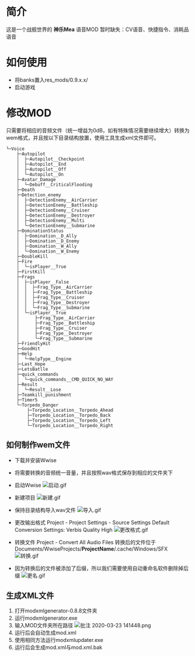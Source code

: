 # 简介

这是一个战舰世界的 **神乐Mea** 语音MOD
暂时缺失：CV语音、快捷指令、消耗品语音


# 如何使用

- 将banks置入res_mods/0.9.x.x/
- 启动游戏

# 修改MOD
只需要将相应的音频文件（统一增益为0dB，如有特殊情况需要继续增大）转换为wem格式，并且按以下目录结构放置，使用工具生成xml文件即可。
```
└─Voice
    ├─Autopilot
    │  ├─Autopilot__Checkpoint
    │  ├─Autopilot__End
    │  ├─Autopilot__Off
    │  └─Autopilot__On
    ├─Avatar_Damage
    │  └─Debuff__CriticalFlooding
    ├─Death
    ├─Detection_enemy
    │  ├─DetectionEnemy__AirCarrier
    │  ├─DetectionEnemy__Battleship
    │  ├─DetectionEnemy__Cruiser
    │  ├─DetectionEnemy__Destroyer
    │  ├─DetectionEnemy__Multi
    │  └─DetectionEnemy__Submarine
    ├─DominationStatus
    │  ├─Domination__D_Ally
    │  ├─Domination__D_Enemy
    │  ├─Domination__W_Ally
    │  └─Domination__W_Enemy
    ├─DoubleKill
    ├─Fire
    │  └─isPlayer__True
    ├─FirstKill
    ├─Frags
    │  ├─isPlayer__False
    │  │  ├─Frag_Type__AirCarrier
    │  │  ├─Frag_Type__Battleship
    │  │  ├─Frag_Type__Cruiser
    │  │  ├─Frag_Type__Destroyer
    │  │  └─Frag_Type__Submarine
    │  └─isPlayer__True
    │      ├─Frag_Type__AirCarrier
    │      ├─Frag_Type__Battleship
    │      ├─Frag_Type__Cruiser
    │      ├─Frag_Type__Destroyer
    │      └─Frag_Type__Submarine
    ├─FriendlyHit
    ├─GoodHit
    ├─Help
    │  └─HelpType__Engine
    ├─Last_Hope
    ├─LetsBatlle
    ├─quick_commands
    │  └─quick_commands__CMD_QUICK_NO_WAY
    ├─Result
    │  └─Result__Lose
    ├─Teamkill_punishment
    ├─Timer5
    └─Torpedo_Danger
        ├─Torpedo_Location__Torpedo_Ahead
        ├─Torpedo_Location__Torpedo_Back
        ├─Torpedo_Location__Torpedo_Left
        └─Torpedo_Location__Torpedo_Right
```
## 如何制作wem文件
- 下载并安装Wwise
- 将需要转换的音频统一音量，并且按照wav格式保存到相应的文件夹下
- 启动Wwise
![启动.gif](https://i.loli.net/2020/03/23/bjgcyizS74TEtUZ.gif)
- 新建项目
![新建.gif](https://i.loli.net/2020/03/23/fZrlnxj7NDO3CVU.gif)

- 保持目录结构导入wav文件
![导入.gif](https://i.loli.net/2020/03/23/Kf2UDEalnyVrIkJ.gif)

- 更改输出格式
Project - Project Settings - Source Settings
Default Conversion Settings: Verbis Quality High
![更改格式.gif](https://i.loli.net/2020/03/23/tJqfQWIjPRD8XNb.gif)
- 转换文件
Project - Convert All Audio Files
转换后的文件位于 Documents/WwiseProjects/**ProjectName**/.cache/Windows/SFX
![转换.gif](https://i.loli.net/2020/03/23/rwsDXzKcZM2yQfE.gif)
- 因为转换后的文件被添加了后缀，所以我们需要使用自动重命名软件删除掉后缀
![更名.gif](https://i.loli.net/2020/03/23/Rp4iKVWlmHevOna.gif)
## 生成XML文件
1. 打开modxmlgenerator-0.8.8文件夹
2. 运行modxmlgenerator.exe
3. 输入MOD文件夹所在路径
![批注 2020-03-23 141448.png](https://i.loli.net/2020/03/23/6xoC1O4l2SyspD9.png)
4. 运行后会自动生成mod.xml
5. 使用相同方法运行modxmlupdater.exe
6. 运行后会生成mod.xml与mod.xml.bak
